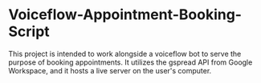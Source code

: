 # Voiceflow-Appointment-Booking-Script #
This project is intended to work alongside a voiceflow bot to serve the purpose of booking appointments. It utilizes the gspread API from Google Workspace, and it hosts a live server on the user's computer.
